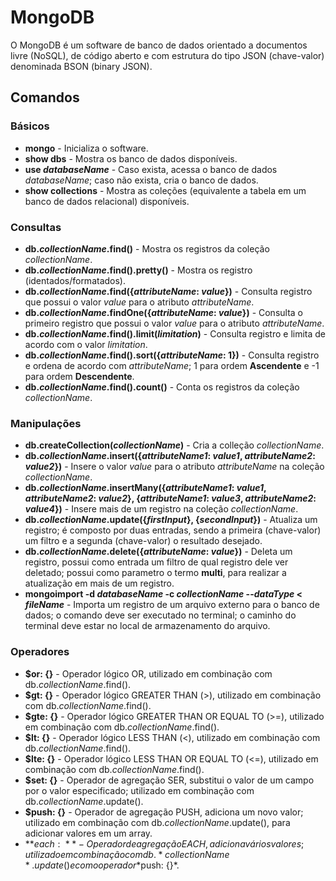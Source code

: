 # MongoDB

O MongoDB é um software de banco de dados orientado a documentos livre (NoSQL), de código aberto e com estrutura do tipo JSON (chave-valor) denominada BSON (binary JSON).

## Comandos

### Básicos

- **mongo** - Inicializa o software.
- **show dbs** - Mostra os banco de dados disponíveis.
- **use *databaseName*** - Caso exista, acessa o banco de dados *databaseName*; caso não exista, cria o banco de dados.
- **show collections** - Mostra as coleções (equivalente a tabela em um banco de dados relacional) disponíveis.

### Consultas

- **db.*collectionName*.find()** - Mostra os registros da coleção *collectionName*.
- **db.*collectionName*.find().pretty()** - Mostra os registro (identados/formatados).
- **db.*collectionName*.find({*attributeName*: *value*})** - Consulta registro que possui o valor *value* para o atributo *attributeName*.
- **db.*collectionName*.findOne({*attributeName*: *value*})** - Consulta o primeiro registro que possui o valor *value* para o atributo *attributeName*.
- **db.*collectionName*.find().limit(*limitation*)** - Consulta registro e limita de acordo com o valor *limitation*.
- **db.*collectionName*.find().sort({*attributeName*: 1})** - Consulta registro e ordena de acordo com *attributeName*; 1 para ordem **Ascendente** e -1 para ordem **Descendente**.
- **db.*collectionName*.find().count()** - Conta os registros da coleção *collectionName*.

### Manipulações

- **db.createCollection(*collectionName*)** - Cria a colleção *collectionName*.
- **db.*collectionName*.insert({*attributeName1*: *value1*, *attributeName2*: *value2*})** - Insere o valor *value* para o atributo *attributeName* na coleção *collectionName*.
- **db.*collectionName*.insertMany({*attributeName1*: *value1*, *attributeName2*: *value2*}, {*attributeName1*: *value3*, *attributeName2*: *value4*})** - Insere mais de um registro na coleção *collectionName*.
- **db.*collectionName*.update({*firstInput*}, {*secondInput*})** - Atualiza um registro; é composto por duas entradas, sendo a primeira (chave-valor) um filtro e a segunda (chave-valor) o resultado desejado.
- **db.*collectionName*.delete({*attributeName*: *value*})** - Deleta um registro, possui como entrada um filtro de qual registro dele ver deletado; possui como parametro o termo **multi**, para realizar a atualização em mais de um registro. 
- **mongoimport -d *databaseName* -c *collectionName* --*dataType* < *fileName*** - Importa um registro de um arquivo externo para o banco de dados; o comando deve ser executado no terminal; o caminho do terminal deve estar no local de armazenamento do arquivo.

### Operadores

- **$or: {}** - Operador lógico OR, utilizado em combinação com db.*collectionName*.find().
- **$gt: {}** - Operador lógico GREATER THAN (>), utilizado em combinação com db.*collectionName*.find().
- **$gte: {}** - Operador lógico GREATER THAN OR EQUAL TO (>=), utilizado em combinação com db.*collectionName*.find().
- **$lt: {}** - Operador lógico LESS THAN (<), utilizado em combinação com db.*collectionName*.find().
- **$lte: {}** - Operador lógico LESS THAN OR EQUAL TO (<=), utilizado em combinação com db.*collectionName*.find().
- **$set: {}** - Operador de agregação SER, substitui o valor de um campo por o valor especificado; utilizado em combinação com db.*collectionName*.update().
- **$push: {}** - Operador de agregação PUSH, adiciona um novo valor; utilizado em combinação com db.*collectionName*.update(), para adicionar valores em um array.
- **$each: {}** - Operador de agregação EACH, adiciona vários valores; utilizado em combinação com db.*collectionName*.update() e com o operador *$push: {}*.
